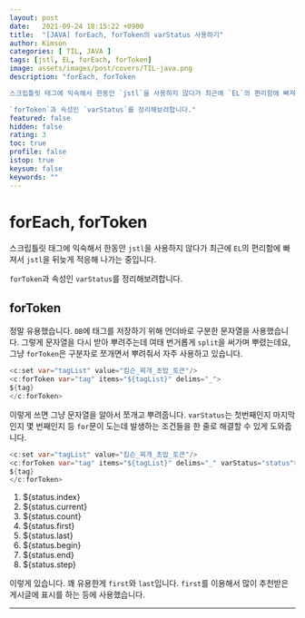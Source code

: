 ```yaml
---
layout: post
date:   2021-09-24 18:15:22 +0900
title:  "[JAVA] forEach, forToken의 varStatus 사용하기"
author: Kimson
categories: [ TIL, JAVA ]
tags: [jstl, EL, forEach, forToken]
image: assets/images/post/covers/TIL-java.png
description: "forEach, forToken

스크립틀릿 태그에 익숙해서 한동안 `jstl`을 사용하지 않다가 최근에 `EL`의 편리함에 빠져서 `jstl`을 뒤늦게 적응해 나가는 중입니다.

`forToken`과 속성인 `varStatus`를 정리해보려합니다."
featured: false
hidden: false
rating: 3
toc: true
profile: false
istop: true
keysum: false
keywords: ""
---
```


# forEach, forToken

스크립틀릿 태그에 익숙해서 한동안 `jstl`을 사용하지 않다가 최근에 `EL`의 편리함에 빠져서 `jstl`을 뒤늦게 적응해 나가는 중입니다.

`forToken`과 속성인 `varStatus`를 정리해보려합니다.

## forToken

정말 유용했습니다. `DB`에 태그를 저장하기 위해 언더바로 구분한 문자열을 사용했습니다. 그렇게 문자열을 다시 받아 뿌려주는데 여태 번거롭게 `split`을 써가며 뿌렸는데요, 그냥 `forToken`은 구분자로 쪼개면서 뿌려줘서 자주 사용하고 있습니다.

```java
<c:set var="tagList" value="킴슨_찌개_초밥_토큰"/>
<c:forToken var="tag" items="${tagList}" delims="_">
${tag}
</c:forToken>
```

이렇게 쓰면 그냥 문자열을 알아서 쪼개고 뿌려줍니다. `varStatus`는 첫번째인지 마지막인지 몇 번째인지 등 `for`문이 도는데 발생하는 조건들을 한 줄로 해결할 수 있게 도와줍니다.

```java
<c:set var="tagList" value="킴슨_찌개_초밥_토큰"/>
<c:forToken var="tag" items="${tagList}" delims="_" varStatus="status">
${tag}
</c:forToken>
```

1. ${status.index}
2. ${status.current}
3. ${status.count}
4. ${status.first}
5. ${status.last}
6. ${status.begin}
7. ${status.end}
8. ${status.step}

이렇게 있습니다. 꽤 유용한게 `first`와 `last`입니다. `first`를 이용해서 많이 추천받은 게시글에 표시를 하는 등에 사용했습니다.

-----